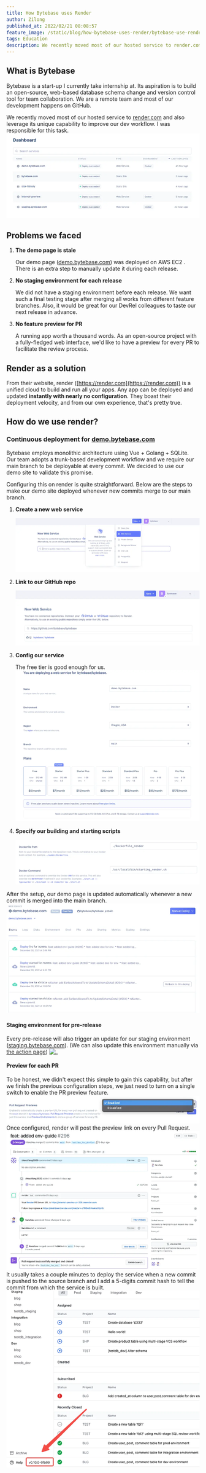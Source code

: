 ```yaml
---
title: How Bytebase uses Render
author: Zilong
published_at: 2022/02/21 08:08:57
feature_image: /static/blog/how-bytebase-uses-render/bytebase-use-render.webp
tags: Education
description: We recently moved most of our hosted service to render.com and also leverage its unique capability to improve our dev workflow. I was responsible for this task.
---
```


## What is Bytebase

Bytebase is a start-up I currently take internship at. Its aspiration is to build an open-source, web-based database schema change and version control tool for team collaboration. We are a remote team and most of our development happens on GitHub.

We recently moved most of our hosted service to [render.com](render.com) and also leverage its unique capability to improve our dev workflow. I was responsible for this task.
![_](/static/blog/how-bytebase-uses-render/render-dashboard.webp)

## Problems we faced

1. **The demo page is stale**

   Our demo page ([demo.bytebase.com](demo.bytebase.com)) was deployed on AWS EC2 . There is an extra step to manually update it during each release.

2. **No staging environment for each release**

   We did not have a staging environment before each release. We want such a final testing stage after merging all works from different feature branches. Also, it would be great for our DevRel colleagues to taste our next release in advance.

3. **No feature preview for PR**

   A running app worth a thousand words. As an open-source project with a fully-fledged web interface, we'd like to have a preview for every PR to facilitate the review process.

## Render as a solution

From their website, render ([https://render.com](https://render.com)) is a unified cloud to build and run all your apps. Any app can be deployed and updated **instantly with nearly no configuration**. They boast their deployment velocity, and from our own experience, that's pretty true.

## How do we use render?

### Continuous deployment for [demo.bytebase.com](http://demo.bytebase.com/)

Bytebase employs monolithic architecture using Vue + Golang + SQLite. Our team adopts a trunk-based development workflow and we require our main branch to be deployable at every commit. We decided to use our demo site to validate this promise.

Configuring this on render is quite straightforward. Below are the steps to make our demo site deployed whenever new commits merge to our main branch.

1. **Create a new web service**

   ![_](/static/blog/how-bytebase-uses-render/render-create-web-service.webp)

2. **Link to our GitHub repo**

   ![_](/static/blog/how-bytebase-uses-render/render-link-github.webp)

3. **Config our service**

   The free tier is good enough for us.
   ![_](/static/blog/how-bytebase-uses-render/render-free-tier.webp)

4. **Specify our building and starting scripts**

   ![_](/static/blog/how-bytebase-uses-render/render-config.webp)

After the setup, our demo page is updated automatically whenever a new commit is merged into the main branch.
![_](/static/blog/how-bytebase-uses-render/render-deploy.webp)

#### Staging environment for pre-release

Every pre-release will also trigger an update for our staging environment ([staging.bytebase.com](staging.bytebase.com)). (We can also update this environment manually via [the action page](https://github.com/bytebase/bytebase/actions/workflows/staging.yml))
![_](/static/blog/how-bytebase-uses-render/github-create-release.png)

#### Preview for each PR

To be honest, we didn't expect this simple to gain this capability, but after we finish the previous configuration steps, we just need to turn on a single switch to enable the PR preview feature.
![_](/static/blog/how-bytebase-uses-render/render-pr-preview.webp)
Once configured, render will post the preview link on every Pull Request.
![_](/static/blog/how-bytebase-uses-render/render-pr-bot.webp)
It usually takes a couple minutes to deploy the service when a new commit is pushed to the source branch and I add a 5-digits commit hash to tell the commit from which the service is built.
![_](/static/blog/how-bytebase-uses-render/bytebase-version.webp)
